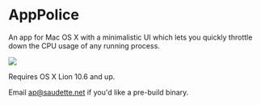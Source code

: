 AppPolice
=========

An app for Mac OS X with a minimalistic UI which lets you quickly throttle down the CPU usage of any running process.

![](http://d.pr/i/1gn2p+)

Requires OS X Lion 10.6 and up.

Email ap@saudette.net if you'd like a pre-build binary.